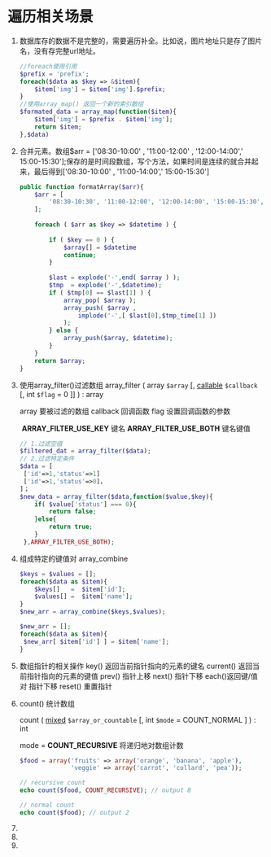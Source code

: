 # 遍历相关场景

1. 数据库存的数据不是完整的，需要遍历补全。比如说，图片地址只是存了图片名，没有存完整url地址。

   ```php
   //foreach使用引用
   $prefix = 'prefix';
   foreach($data as $key => &$item){
       $item['img'] = $item['img'].$prefix;
   }
   //使用array_map() 返回一个新的索引数组
   $formated_data = array_map(function($item){
       $item['img'] = $prefix . $item['img'];
       return $item;
   },$data)
   ```

2. 合并元素。数组$arr = ['08:30-10:00' , '11:00-12:00' , '12:00-14:00',' 15:00-15:30'];保存的是时间段数组，写个方法，如果时间是连续的就合并起来，最后得到['08:30-10:00' , '11:00-14:00',' 15:00-15:30']

   ```php
   public function formatArray($arr){
       $arr = [
           '08:30-10:30', '11:00-12:00', '12:00-14:00', '15:00-15:30',
       ];
      
       foreach ( $arr as $key => $datetime ) {
           
           if ( $key == 0 ) {
               $array[] = $datetime
               continue;
           }
       
           $last = explode('-',end( $array ) );
           $tmp  = explode('-',$datetime);
           if ( $tmp[0] == $last[1] ) {
               array_pop( $array );
               array_push( $array ,
                   implode('-',[ $last[0],$tmp_time[1] ])
               );
           } else {
               array_push($array, $datetime);
           }
       }
       return $array;
   }
   ```

3. 使用array_filter()过滤数组
   array_filter ( array `$array` [, [callable](https://www.php.net/manual/zh/language.types.callable.php) `$callback` [, int `$flag` = 0 ]] ) : array

   array 要被过滤的数组
   callback 回调函数
   flag 设置回调函数的参数

   ​		**ARRAY_FILTER_USE_KEY**      键名
   ​		**ARRAY_FILTER_USE_BOTH**  键名键值

   ```php
   // 1.过滤空值
   $filtered_dat = array_filter($data);
   // 2.过滤特定条件
   $data = [
   	['id'=>1,'status'=>1]
   	['id'=>1,'status'=>0]，
   ]；
   $new_data = array_filter($data,function($value,$key){
       if( $value['status'] === 0){
           return false;
       }else{
           return true;
       }
    },ARRAY_FILTER_USE_BOTH);
   
   ```

4. 组成特定的键值对 array_combine

   ```php
   $keys = $values = [];
   foreach($data as $item){
       $keys[]   =  $item['id'];
       $values[] =  $item['name'];
   }
   $new_arr = array_combine($keys,$values);
   
   $new_arr = [];
   foreach($data as $item){
   	$new_arr[ $item['id'] ] = $item['name'];
   }
   ```

5. 数组指针的相关操作
   key() 返回当前指针指向的元素的键名
   current() 返回当前指针指向的元素的键值
   prev()  指针上移
   next()  指针下移  each()返回键/值对 指针下移
   reset() 重置指针

6. count() 统计数组

   count ( [mixed](https://www.php.net/manual/zh/language.pseudo-types.php#language.types.mixed) `$array_or_countable` [, int `$mode` = COUNT_NORMAL ] ) : int

   mode = **COUNT_RECURSIVE**  将递归地对数组计数

   ```php
   $food = array('fruits' => array('orange', 'banana', 'apple'),
                 'veggie' => array('carrot', 'collard', 'pea'));
   
   // recursive count
   echo count($food, COUNT_RECURSIVE); // output 8
   
   // normal count
   echo count($food); // output 2
   ```

7. 

8. 

9. 

